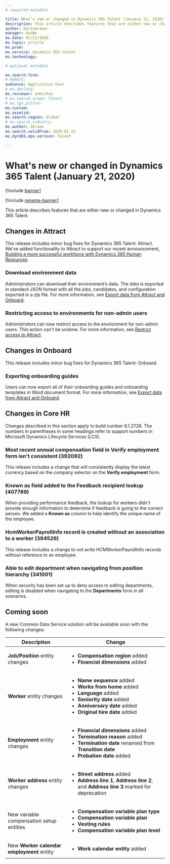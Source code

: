 ```yaml
---
# required metadata

title: What's new or changed in Dynamics 365 Talent (January 21, 2020)
description: This article describes features that are either new or changed in Microsoft Dynamics 365 Talent.
author: Darinkramer
manager: AnnBe
ms.date: 01/21/2020
ms.topic: article
ms.prod: 
ms.service: dynamics-365-talent
ms.technology: 

# optional metadata

ms.search.form: 
# ROBOTS: 
audience: Application User
# ms.devlang: 
ms.reviewer: anbichse
# ms.search.scope: Talent
# ms.tgt_pltfrm: 
ms.custom: 
ms.assetid: 
ms.search.region: Global
# ms.search.industry: 
ms.author: dkrame
ms.search.validFrom: 2020-01-21
ms.dyn365.ops.version: Talent

---
```

# What's new or changed in Dynamics 365 Talent (January 21, 2020)

[!include [banner](includes/banner.md)]

[!include [rename-banner](~/includes/cc-data-platform-banner.md)]

This article describes features that are either new or changed in Dynamics 365 Talent.

## Changes in Attract

This release includes minor bug fixes for Dynamics 365 Talent: Attract. We've added functionality to Attract to support our recent announcement, [Building a more successful workforce with Dynamics 365 Human Resources](https://cloudblogs.microsoft.com/dynamics365/bdm/2019/12/06/building-a-more-successful-workforce-with-dynamics-365-human-resources/).

### Download environment data

Administrators can download their environment’s data. The data is exported in standard JSON format with all the jobs, candidates, and configuration exported in a zip file. For more information, see [Export data from Attract and Onboard](https://docs.microsoft.com/dynamics365/talent/attract-onboard-export-data).

### Restricting access to environments for non-admin users

Administrators can now restrict access to the environment for non-admin users. This action can't be undone. For more information, see [Restrict access to Attract](https://docs.microsoft.com/dynamics365/talent/attract-onboard-export-data#restrict-access-to-attract).

## Changes in Onboard

This release includes minor bug fixes for Dynamics 365 Talent: Onboard.

### Exporting onboarding guides

Users can now export all of their onboarding guides and onboarding templates in Word document format. For more information, see [Export data from Attract and Onboard](https://docs.microsoft.com/dynamics365/talent/attract-onboard-export-data).

## Changes in Core HR

Changes described in this section apply to build number 8.1.2726. The numbers in parentheses in some headings refer to support numbers in Microsoft Dynamics Lifecycle Services (LCS).

### Most recent annual compensation field in Verify employment form isn't consistent (392092)

This release includes a change that will consistently display the latest currency based on the company selector on the **Verify employment** form.

### Known as field added to the Feedback recipient lookup (407789)

When providing performance feedback, the lookup for workers didn't provide enough information to determine if feedback is going to the correct person. We added a **Known as** column to help identify the unique name of the employee.
 
### HcmWorkerPayrollInfo record is created without an association to a worker (394526)

This release includes a change to not write HCMWorkerPayrollInfo records without reference to an employee.

### Able to edit department when navigating from position hierarchy (341001)

When security has been set up to deny access to editing departments, editing is disabled when navigating to the **Departments** form in all scenarios.

## Coming soon

A new Common Data Service solution will be available soon with the following changes:

| Description | Change |
| --- | --- |
| **Job/Position** entity changes | <ul><li>**Compensation region** added</li><li>**Financial dimensions** added</li></ul> |
| **Worker** entity changes | <ul><li>**Name sequence** added</li><li>**Works from home** added</li><li>**Language** added</li><li>**Seniority date** added</li><li>**Anniversary date** added</li><li>**Original hire date** added</li></ul> |
| **Employment** entity changes | <ul><li>**Financial dimensions** added</li><li>**Termination reason** added</li><li>**Termination date** renamed from **Transition date**</li><li>**Probation date** added</li></ul> |
| **Worker address** entity changes | <ul><li>**Street address** added</li><li>**Address line 1**, **Address line 2**, and **Address line 3** marked for deprecation</li></ul> |
| New variable compensation setup entities | <ul><li>**Compensation variable plan type**</li><li>**Compensation variable plan**</li><li>**Vesting rules**</li><li>**Compensation variable plan level**</li></ul> |
| New **Worker calendar employment** entity | <ul><li>**Work calendar entity** added</li></ul> |
